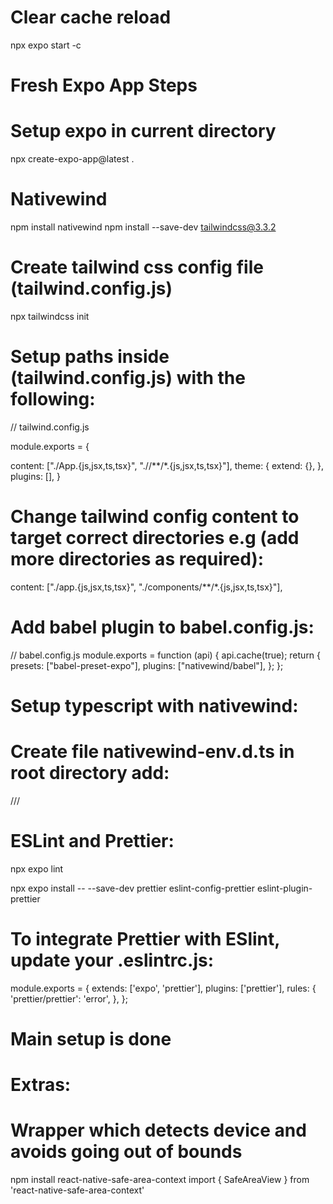 # Clear cache reload

npx expo start -c

# Fresh Expo App Steps

# Setup expo in current directory

npx create-expo-app@latest .

# Nativewind

npm install nativewind
npm install --save-dev tailwindcss@3.3.2

# Create tailwind css config file (tailwind.config.js)

npx tailwindcss init

# Setup paths inside (tailwind.config.js) with the following:

// tailwind.config.js

module.exports = {

content: ["./App.{js,jsx,ts,tsx}", "./<custom directory>/**/*.{js,jsx,ts,tsx}"],
theme: {
extend: {},
},
plugins: [],
}

# Change tailwind config content to target correct directories e.g (add more directories as required):

content: ["./app.{js,jsx,ts,tsx}", "./components/**/*.{js,jsx,ts,tsx}"],

# Add babel plugin to babel.config.js:

// babel.config.js
module.exports = function (api) {
api.cache(true);
return {
presets: ["babel-preset-expo"],
plugins: ["nativewind/babel"],
};
};

# Setup typescript with nativewind:

# Create file nativewind-env.d.ts in root directory add:

/// <reference types="nativewind/types" />

# ESLint and Prettier:

npx expo lint

npx expo install -- --save-dev prettier eslint-config-prettier eslint-plugin-prettier

# To integrate Prettier with ESlint, update your .eslintrc.js:

module.exports = {
extends: ['expo', 'prettier'],
plugins: ['prettier'],
rules: {
'prettier/prettier': 'error',
},
};

# Main setup is done

# Extras:

# Wrapper which detects device and avoids going out of bounds

npm install react-native-safe-area-context
import { SafeAreaView } from 'react-native-safe-area-context'

